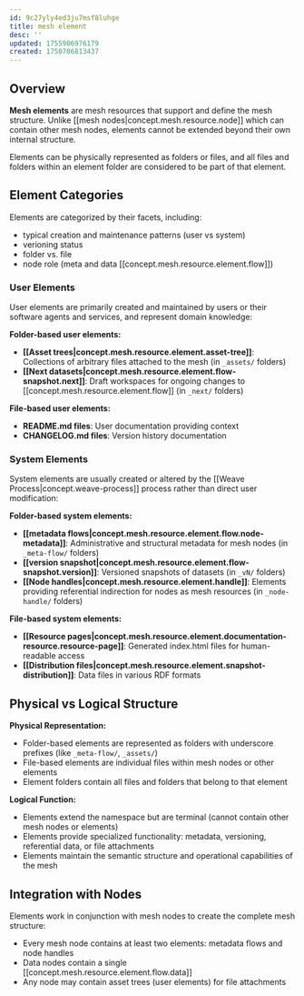 ```yaml
---
id: 9c27yly4ed3ju7msf8luhge
title: mesh element
desc: ''
updated: 1755906976179
created: 1750706813437
---
```


## Overview

**Mesh elements** are mesh resources that support and define the mesh structure. Unlike [[mesh nodes|concept.mesh.resource.node]] which can contain other mesh nodes, elements cannot be extended beyond their own internal structure.

Elements can be physically represented as folders or files, and all files and folders within an element folder are considered to be part of that element.

## Element Categories

Elements are categorized by their facets, including:
  - typical creation and maintenance patterns (user vs system)
  - verioning status
  - folder vs. file
  - node role (meta and data [[concept.mesh.resource.element.flow]])

### User Elements

User elements are primarily created and maintained by users or their software agents and services, and represent domain knowledge:

**Folder-based user elements:**
- **[[Asset trees|concept.mesh.resource.element.asset-tree]]**: Collections of arbitrary files attached to the mesh (in `_assets/` folders)
- **[[Next datasets|concept.mesh.resource.element.flow-snapshot.next]]**: Draft workspaces for ongoing changes to [[concept.mesh.resource.element.flow]] (in `_next/` folders)

**File-based user elements:**
- **README.md files**: User documentation providing context
- **CHANGELOG.md files**: Version history documentation

### System Elements

System elements are usually created or altered by the [[Weave Process|concept.weave-process]] process rather than direct user modification:

**Folder-based system elements:**
- **[[metadata flows|concept.mesh.resource.element.flow.node-metadata]]**: Administrative and structural metadata for mesh nodes (in `_meta-flow/` folders)
- **[[version snapshot|concept.mesh.resource.element.flow-snapshot.version]]**: Versioned snapshots of datasets (in `_vN/` folders)
- **[[Node handles|concept.mesh.resource.element.handle]]**: Elements providing referential indirection for nodes as mesh resources (in `_node-handle/` folders)

**File-based system elements:**
- **[[Resource pages|concept.mesh.resource.element.documentation-resource.resource-page]]**: Generated index.html files for human-readable access
- **[[Distribution files|concept.mesh.resource.element.snapshot-distribution]]**: Data files in various RDF formats

## Physical vs Logical Structure

**Physical Representation:**
- Folder-based elements are represented as folders with underscore prefixes (like `_meta-flow/`, `_assets/`)
- File-based elements are individual files within mesh nodes or other elements
- Element folders contain all files and folders that belong to that element

**Logical Function:**
- Elements extend the namespace but are terminal (cannot contain other mesh nodes or elements)
- Elements provide specialized functionality: metadata, versioning, referential data, or file attachments
- Elements maintain the semantic structure and operational capabilities of the mesh

## Integration with Nodes

Elements work in conjunction with mesh nodes to create the complete mesh structure:
- Every mesh node contains at least two elements: metadata flows and node handles
- Data nodes contain a single [[concept.mesh.resource.element.flow.data]] 
- Any node may contain asset trees (user elements) for file attachments
